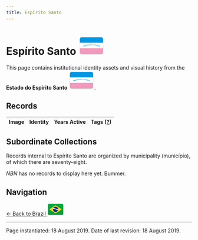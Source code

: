 ```yaml
---
title: Espírito Santo
---
```


# Espírito Santo <img src="../../images/FlagKit/SA/BR/ES/ES@3x.png" class="flagkit-head">

This page contains institutional identity assets and visual history from the **Estado do Espírito Santo** <img src="../../images/FlagKit/SA/BR/ES/ES@3x.png" class="flagkit">.

## Records

| Image | Identity | Years Active | Tags ([?](/guide/flags.html#Flags-Aiding-in-Classification)) |
| :---: | :------- | :-----------:| :---: |

## Subordinate Collections

Records internal to Espírito Santo are organized by municipality (município), of which there are seventy-eight.

*NBN* has no records to display here yet. Bummer.

## Navigation

[← Back to Brazil <img src="../../images/FlagKit/SA/BR/BR@2x.png" class="flagkit">](../BR.html)

---

Page instantiated: 18 August 2019.
Date of last revision: 18 August 2019.